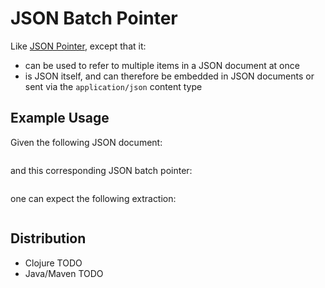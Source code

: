 # JSON Batch Pointer

Like [JSON Pointer](https://tools.ietf.org/html/rfc6901), except that it:

* can be used to refer to multiple items in a JSON document at once
* is JSON itself, and can therefore be embedded in JSON documents or sent via the `application/json` content type

## Example Usage

Given the following JSON document:

```json
```

and this corresponding JSON batch pointer:

```json
```

one can expect the following extraction:

```json
```

## Distribution

* Clojure
    TODO
* Java/Maven
    TODO